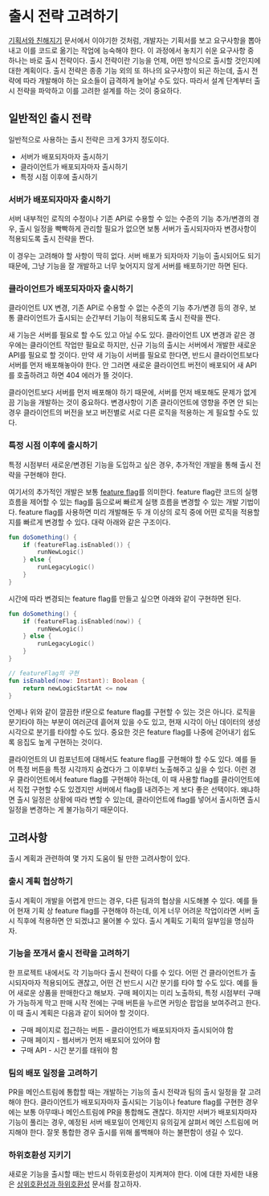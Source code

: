 # 출시 전략 고려하기

[기획서와 친해지기](https://github.com/Zeniuus/basics-of-server-development/blob/main/project/working-with-proposals.md) 문서에서 이야기한 것처럼, 개발자는 기획서를 보고 요구사항을 뽑아내고 이를 코드로 옮기는 작업에 능숙해야 한다. 이 과정에서 놓치기 쉬운 요구사항 중 하나는 바로 출시 전략이다. 출시 전략이란 기능을 언제, 어떤 방식으로 출시할 것인지에 대한 계획이다. 출시 전략은 종종 기능 외의 또 하나의 요구사항이 되곤 하는데, 출시 전략에 따라 개발해야 하는 요소들이 급격하게 늘어날 수도 있다. 따라서 설계 단계부터 출시 전략을 파악하고 이를 고려한 설계를 하는 것이 중요하다.

## 일반적인 출시 전략

일반적으로 사용하는 출시 전략은 크게 3가지 정도이다.

- 서버가 배포되자마자 출시하기
- 클라이언트가 배포되자마자 출시하기
- 특정 시점 이후에 출시하기

### 서버가 배포되자마자 출시하기

서버 내부적인 로직의 수정이나 기존 API로 수용할 수 있는 수준의 기능 추가/변경의 경우, 출시 일정을 빡빡하게 관리할 필요가 없으면 보통 서버가 출시되자마자 변경사항이 적용되도록 출시 전략을 짠다.

이 경우는 고려해야 할 사항이 딱히 없다. 서버 배포가 되자마자 기능이 출시되어도 되기 때문에, 그냥 기능을 잘 개발하고 너무 늦어지지 않게 서버를 배포하기만 하면 된다.

### 클라이언트가 배포되자마자 출시하기

클라이언트 UX 변경, 기존 API로 수용할 수 없는 수준의 기능 추가/변경 등의 경우, 보통 클라이언트가 출시되는 순간부터 기능이 적용되도록 출시 전략을 짠다.

새 기능은 서버를 필요로 할 수도 있고 아닐 수도 있다. 클라이언트 UX 변경과 같은 경우에는 클라이언트 작업만 필요로 하지만, 신규 기능의 출시는 서버에서 개발한 새로운 API를 필요로 할 것이다. 만약 새 기능이 서버를 필요로 한다면, 반드시 클라이언트보다 서버를 먼저 배포해놓아야 한다. 안 그러면 새로운 클라이언트 버전이 배포되어 새 API를 호출하려고 하면 404 에러가 뜰 것이다.

클라이언트보다 서버를 먼저 배포해야 하기 때문에, 서버를 먼저 배포해도 문제가 없게끔 기능을 개발하는 것이 중요하다. 변경사항이 기존 클라이언트에 영향을 주면 안 되는 경우 클라이언트의 버전을 보고 버전별로 서로 다른 로직을 적용하는 게 필요할 수도 있다.

### 특정 시점 이후에 출시하기

특정 시점부터 새로운/변경된 기능을 도입하고 싶은 경우, 추가적인 개발을 통해 출시 전략을 구현해야 한다.

여기서의 추가적인 개발은 보통 [feature flag](https://en.wikipedia.org/wiki/Feature_toggle)를 의미한다. feature flag란 코드의 실행 흐름을 제어할 수 있는 flag를 둠으로써 빠르게 실행 흐름을 변경할 수 있는 개발 기법이다. feature flag를 사용하면 미리 개발해둔 두 개 이상의 로직 중에 어떤 로직을 적용할지를 빠르게 변경할 수 있다. 대략 아래와 같은 구조이다.

```kotlin
fun doSomething() {
    if (featureFlag.isEnabled()) {
        runNewLogic()
    } else {
        runLegacyLogic()
    }
}
```

시간에 따라 변경되는 feature flag를 만들고 싶으면 아래와 같이 구현하면 된다.

```kotlin
fun doSomething() {
    if (featureFlag.isEnabled(now)) {
        runNewLogic()
    } else {
        runLegacyLogic()
    }
}

// featureFlag의 구현
fun isEnabled(now: Instant): Boolean {
    return newLogicStartAt <= now
}
```

언제나 위와 같이 깔끔한 if문으로 feature flag를 구현할 수 있는 것은 아니다. 로직을 분기타야 하는 부분이 여러군데 흩어져 있을 수도 있고, 현재 시각이 아닌 데이터의 생성 시각으로 분기를 타야할 수도 있다. 중요한 것은 feature flag를 나중에 걷어내기 쉽도록 응집도 높게 구현하는 것이다.

클라이언트의 UI 컴포넌트에 대해서도 feature flag를 구현해야 할 수도 있다. 예를 들어 특정 버튼을 특정 시각까지 숨겼다가 그 이후부터 노출해주고 싶을 수 있다. 이런 경우 클라이언트에서 feature flag를 구현해야 하는데, 이 때 사용할 flag를 클라이언트에서 직접 구현할 수도 있겠지만 서버에서 flag를 내려주는 게 보다 좋은 선택이다. 왜냐하면 출시 일정은 상황에 따라 변할 수 있는데, 클라이언트에 flag를 넣어서 출시하면 출시 일정을 변경하는 게 불가능하기 때문이다.

## 고려사항

출시 계획과 관련하여 몇 가지 도움이 될 만한 고려사항이 있다.

### 출시 계획 협상하기

출시 계획이 개발을 어렵게 만드는 경우, 다른 팀과의 협상을 시도해볼 수 있다. 예를 들어 현재 기획 상 feature flag를 구현해야 하는데, 이게 너무 어려운 작업이라면 서버 출시 직후에 적용하면 안 되겠냐고 물어볼 수 있다. 출시 계획도 기획의 일부임을 명심하자.

### 기능을 쪼개서 출시 전략을 고려하기

한 프로젝트 내에서도 각 기능마다 출시 전략이 다를 수 있다. 어떤 건 클라이언트가 출시되자마자 적용되어도 괜찮고, 어떤 건 반드시 시간 분기를 타야 할 수도 있다. 예를 들어 새로운 상품을 판매한다고 해보자. 구매 페이지는 미리 노출하되, 특정 시점부터 구매가 가능하게 막고 판매 시작 전에는 구매 버튼을 누르면 커밍순 팝업을 보여주려고 한다. 이 때 출시 계획은 다음과 같이 되어야 할 것이다.

- 구매 페이지로 접근하는 버튼 - 클라이언트가 배포되자마자 출시되어야 함
- 구매 페이지 - 웹서버가 먼저 배포되어 있어야 함
- 구매 API - 시간 분기를 태워야 함

### 팀의 배포 일정을 고려하기

PR을 메인스트림에 통합할 때는 개발하는 기능의 출시 전략과 팀의 출시 일정을 잘 고려해야 한다. 클라이언트가 배포되자마자 출시되는 기능이나 feature flag를 구현한 경우에는 보통 아무때나 메인스트림에 PR을 통합해도 괜찮다. 하지만 서버가 배포되자마자 기능이 풀리는 경우, 예정된 서버 배포일이 언제인지 유의깊게 살펴서 메인 스트림에 머지해야 한다. 잘못 통합한 경우 출시를 위해 롤백해야 하는 불편함이 생길 수 있다.

### 하위호환성 지키기

새로운 기능을 출시할 때는 반드시 하위호환성이 지켜져야 한다. 이에 대한 자세한 내용은 [상위호환성과 하위호환성](https://github.com/Zeniuus/basics-of-server-development/blob/main/deployment/forward-and-backward-compatibility.md#api%EC%9D%98-%ED%98%B8%ED%99%98%EC%84%B1) 문서를 참고하자.
